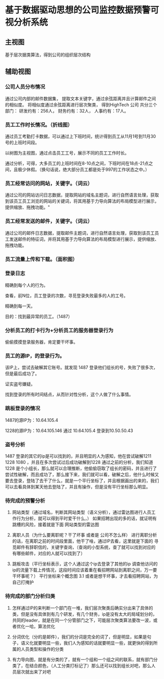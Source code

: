 # 基于数据驱动思想的公司监控数据预警可视分析系统

## 主视图

基于层次据类算法，得到公司的组织层次结构

## 辅助视图

### 公司人员分布情况

通过公司内部的邮件数据集，
提取文本关键字，通过余弦距离并且计算邮件之间的相似度。
将相似度通过余弦距离进行层次聚类，
得到HighTech 公司 共分三个部门：
研发约有：256人，
财务约有：32人，
人事约有：17人。

### 员工工作时长情况。（折线图）

通过员工考勤打卡数据，可以通过上下班时间，统计得到员工从11月1号到11月30号的上班时间段。

以树图为主视图，通过点击员工工号，展示不同的员工工作时长。

通过分析，可得，大多员工的上班时间在8-10点之间，下班时间在18点-21点之间，且极少休假。（换句话说，绝大部分员工都是处于997的工作状态之中。）

### 员工经常访问的网站，关键字。（词云）

通过公司的网站访问日志数据，提取网站的域名主题词，进行自然语言处理，获取到该员工员工浏览的网站的关键词，将其用基于力导向算法的布局模型进行展示，提供缩放、拖拽功能。"


### 员工经常发送的邮件，关键字。（词云）

通过公司的邮件日志数据，提取邮件主题词，进行自然语言处理，获取到该员工员工发送邮件的特征词，并将其用基于力导向算法的布局模型进行展示，提供缩放、拖拽功能。

### 员工流量上传和下载。（面积图）


### 登录日志 

精确到每个人的行为。

查看，前N位，员工登录的次数，寻觅登录失败最多的人的工号。

精确到每一天。

目的：找到最异常的员工。（1487）

### 分析员工的打卡行为+分析员工的服务器登录行为

偷偷摸摸登录服务器，肯定要干坏事。

### 员工的源IP，的登录行为。

该IP上，尝试去破解其它账号。就发现 1487 登录他们组长的号，失败了很多次，但是最后成功了。

证实盗号嫌疑。

找到登录的所有时间结点，从而针对性分析，这个人做了什么事情。

### 跳板登录的情况

1487的源IP为：10.64.105.4

1228的源IP为：10.64.105.146
通过 10.64.105.4 登录到10.50.50.43

### 盗号分析
1487 登录的其它的ip是可以找到的，并且明显的人为感知，他在尝试破解1211  1228 1080  ，并且在多次尝试过后成功破解到1228  通过之前的分析，我们知道1228 是个小组长，那么就可以合理推断，他偷偷窃取了组长的密码，并且进行了尝试性破解，而且成功了，那么接下来，我们就可以看，破解之后，他什么时候又要去登录，登陆了去干了什么，就是一个平行坐标了，并且根据画出的来的，我们可以去看具体到某天他去登陆了，并且有操作，但是没有平行坐标那么明显。

###  待完成的预警分析
1. 网站类型（通过域名，判断其网站类型（语义分析），通过雷达图进行人员工作行为分析，就可以得到平时爱干什么，） 如果招聘出现的多的话，就证明有跳槽的风险，接着就是下面
网站类型的雷达图 

2. 离职人员（为什么要离职呢？干了坏事  或者是  公司不怎么样） 进行离职分析的话，在离职之前的时间段里面，他干了啥，通过IP去看，这里就是下面的
寻觅邮件有辞职信的，关键字查询，（查询的小型系统，查了就可以找到对应的有哪些邮件，对应的人就可以找到了）

3. 跳板攻击（平行坐标表示，这个人通过这个ip去登录了其他的ip  调查他访问的ip的流量下载上传情况，这段时间应该着重在看招聘网站到离职之间，万一要干坏事呢？）
平行坐标来个概念图 
3.1 或者是想干坏事，才去看招聘网站，为自己打掩护


### 待完成的部门分析归类

1. 怎样通过IP的来判断一个部门在一堆，我们层次聚类后确实分出来了具体的类，但是没有具体到有几个研发，有几个财务，ip是没有太大的局域划分的，共同的leader，就是在同一个分管部门之下，可能层次聚类算法要改一波，或者优化一哈，算法优化

2. 分词优化（分的是邮件），我们的分词是完全的词了，但是明显，如果是句子，语义化就要明显一些，我们人为感知的话就要明显一些，就更快的得到所属的人员类型和操作的分类

3. 有力导向图，就是有分类的了，就有一个组和一个组之间的联系，就有部门分类了，在结合颜色，（人工分类打标记了）那么还可以找到组长对吧，那么人员层次就出来了对吧


### 